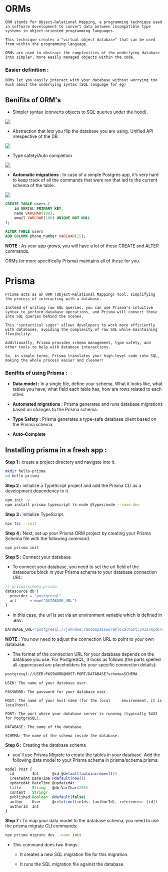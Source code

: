 # ORMs

    ORM stands for Object-Relational Mapping, a programming technique used in software development to convert data between incompatible type systems in object-oriented programming languages. 
    
    This technique creates a "virtual object database" that can be used from within the programming language.

    ORMs are used to abstract the complexities of the underlying database into simpler, more easily managed objects within the code.

### Easier definition : 
    ORMs let you easily interact with your database without worrying too much about the underlying syntax (SQL language for eg)

## Benifits of ORM's

- Simpler syntax (converts objects to SQL queries under the hood).
<img src="./assets/Pic-1.webp" />

- Abstraction that lets you flip the database you are using. Unified API irrespective of the DB.
<img src="./assets/Pic-2.webp" />

- Type safety/Auto completion
<img src="./assets/Pic-3.webp" />

- **Automatic migrations** : In case of a simple Postgres app, it’s very hard to keep track of all the commands that were ran that led to the current schema of the table.
<img src='./assets/Pic-4.webp'/>

```sql
CREATE TABLE users (
    id SERIAL PRIMARY KEY,
    name VARCHAR(100),
    email VARCHAR(100) UNIQUE NOT NULL
);

ALTER TABLE users
ADD COLUMN phone_number VARCHAR(15);
```

**NOTE** : As your app grows, you will have a lot of these CREATE  and ALTER  commands.

ORMs (or more specifically Prisma) maintains all of these for you.

# Prisma

    Prisma acts as an ORM (Object-Relational Mapping) tool, simplifying the process of interacting with a database. 

    Instead of writing raw SQL queries, you can use Prisma's intuitive syntax to perform database operations, and Prisma will convert those into SQL queries behind the scenes.

    This "syntactical sugar" allows developers to work more efficiently with databases, avoiding the complexity of raw SQL while maintaining flexibility.

    Additionally, Prisma provides schema management, type safety, and other tools to help with database interactions.

    So, in simple terms, Prisma translates your high-level code into SQL, making the whole process easier and cleaner!

### Benifits of using Prisma : 

- **Data model :** In a single file, define your schema. What it looks like, what tables you have, what field each table has, how are rows related to each other.

- **Automated migrations :** Prisma generates and runs database migrations based on changes to the Prisma schema. 

- **Type Safety :** Prisma generates a type-safe database client based on the Prisma schema.

- **Auto-Complete**

## Installing prisma in a fresh app : 

**Step 1 :** create a project directory and navigate into it.
```bash
mkdir hello-prisma
cd hello-prisma
```

**Step 2 :** initialize a TypeScript project and add the Prisma CLI as a development dependency to it.
```bash
npm init -y
npm install prisma typescript ts-node @types/node --save-dev
```

**Step 3 :** initialize TypeScript.
```bash
npx tsc --init
```

**Step 4 :** Next, set up your Prisma ORM project by creating your Prisma Schema file with the following command.
```bash
npx prisma init
```

**Step 5 :** Connect your database

- To connect your database, you need to set the url field of the datasource block in your Prisma schema to your database connection URL:

```typescript
// prisma/schema.prisma
datasource db {
  provider = "postgresql"
  url      = env("DATABASE_URL")
}
```

- In this case, the url is set via an environment variable which is defined in .env:

```javascript
DATABASE_URL="postgresql://johndoe:randompassword@localhost:5432/mydb?schema=public"
```
**NOTE :** You now need to adjust the connection URL to point to your own database.

- The format of the connection URL for your database depends on the database you use. For PostgreSQL, it looks as follows (the parts spelled all-uppercased are placeholders for your specific connection details):

```bash
postgresql://USER:PASSWORD@HOST:PORT/DATABASE?schema=SCHEMA
```

    USER: The name of your database user.

    PASSWORD: The password for your database user.

    HOST: The name of your host name (for the local     environment, it is localhost).

    PORT: The port where your database server is running (typically 5432 for PostgreSQL).

    DATABASE: The name of the database.

    SCHEMA: The name of the schema inside the database.

**Step 6 :** Creating the database schema

- you'll use Prisma Migrate to create the tables in your database. Add the following data model to your Prisma schema in prisma/schema.prisma:

```typescript
model Post {
  id        Int      @id @default(autoincrement())
  createdAt DateTime @default(now())
  updatedAt DateTime @updatedAt
  title     String   @db.VarChar(255)
  content   String?
  published Boolean  @default(false)
  author    User     @relation(fields: [authorId], references: [id])
  authorId  Int
}
```

**Step 7 :** To map your data model to the database schema, you need to use the prisma migrate CLI commands:

```bash
npx prisma migrate dev --name init
```

- This command does two things:
    - It creates a new SQL migration file for this migration.

    - It runs the SQL migration file against the database.